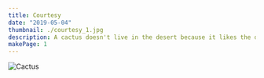 ```yaml
---
title: Courtesy
date: "2019-05-04"
thumbnail: ./courtesy_1.jpg
description: A cactus doesn't live in the desert because it likes the desert; it lives there because the desert hasn't killed it yet.
makePage: 1
---
```


![Cactus](./courtesy_2.jpg)
